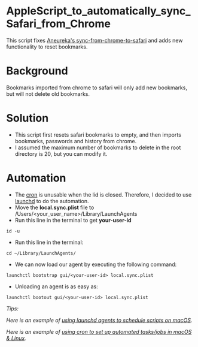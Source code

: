 # AppleScript_to_automatically_sync_Safari_from_Chrome
This script fixes [Aneureka's sync-from-chrome-to-safari](https://gist.github.com/Aneureka/41e4ee6ecb797bc97d20a44927d3dcbe) and adds new functionality to reset bookmarks.

# Background
Bookmarks imported from chrome to safari will only add new bookmarks, but will not delete old bookmarks.

# Solution
- This script first resets safari bookmarks to empty, and then imports bookmarks, passwords and history from chrome.
- I assumed the maximum number of bookmarks to delete in the root directory is 20, but you can modify it.

# Automation
- The [cron](https://en.wikipedia.org/wiki/Cron) is unusable when the lid is closed. Therefore, I decided to use [launchd](https://davidhamann.de/2018/03/13/setting-up-a-launchagent-macos-cron/) to do the automation.
- Move the **local.sync.plist** file to /Users/<your_user_name>/Library/LaunchAgents
- Run this line in the terminal to get **your-user-id**
```
id -u
```
- Run this line in the terminal:
```
cd ~/Library/LaunchAgents/
```
- We can now load our agent by executing the following command:
```
launchctl bootstrap gui/<your-user-id> local.sync.plist
```
- Unloading an agent is as easy as:
```
launchctl bootout gui/<your-user-id> local.sync.plist
```

*Tips:*

*Here is an example of [using launchd agents to schedule scripts on macOS](https://davidhamann.de/2018/03/13/setting-up-a-launchagent-macos-cron/).*

*Here is an example of [using cron to set up automated tasks/jobs in macOS & Linux](https://towardsdatascience.com/a-step-by-step-guide-to-scheduling-tasks-for-your-data-science-project-d7df4531fc41#:~:text=towardsdatascience.com-,cron%20for%20Linux/macOS,-In%20macOS%2C%20you).*
